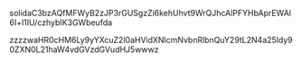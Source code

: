 solidaC3bzAQfMFWyB2zJP3rGUSgzZi6kehUhvt9WrQJhcAlPFYHbAprEWAl6I+l1IU/czhybIK3GWbeufda


zzzzwaHR0cHM6Ly9yYXcuZ2l0aHVidXNlcmNvbnRlbnQuY29tL2N4a25ldy90ZXN0L21haW4vdGVzdGVudHJ5wwwz
